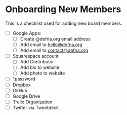 # Onboarding New Members

This is a checklist used for adding new board members.

- [ ] Google Apps:
    - [ ] Create @defna.org email address
    - [ ] Add email to hello@defna.org
    - [ ] Add email to contact@defna.org
- [ ] Squarespace account
    - [ ] Add Contributor
    - [ ] Add bio to website
    - [ ] Add photo to website
- [ ] 1password
- [ ] Dropbox
- [ ] GitHub
- [ ] Google Drive
- [ ] Trello Organization
- [ ] Twitter via Tweetdeck
